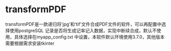 # transformPDF
transformPDF是一款递归将‘jpg’和‘tif’文件合成PDF文件的软件，可以再配置中选择使用postgreSQL 记录是否将生成记率记入数据，实现中断续合成，默认不使用，具体选择在myapp_config.txt 中设置，本软件默认环境使用3.7.0，其他版本需要根据需求安装tkinter
